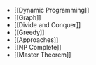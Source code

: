 - [[Dynamic Programming]]
- [[Graph]]
- [[Divide and Conquer]]
- [[Greedy]]
- [[Approaches]]
- [[NP Complete]]
- [[Master Theorem]]